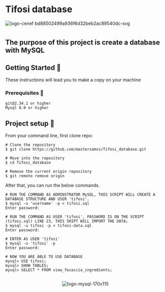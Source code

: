# Tifosi database

![logo-cenef bd88502499a936f6d32beb2ac89540dc-svg](https://github.com/user-attachments/assets/b71a3a78-1515-4d98-9ffe-ec2feebdf91b)

#

## The purpose of this project is create a database with MySQL

## Getting Started 🚀
These instructions will lead you to make a copy on your machine
### Prerequisites 📝
```
git@2.34.1 or higher
Mysql 8.0 or higher
```
## Project setup 🔧
From your command line, first clone repo:
```
# Clone the repository
$ git clone https://github.com/masterxamss/Tifosi_database.git

# Move into the repository
$ cd Tifosi_database

# Remove the current origin repository
$ git remote remove origin
```
After that, you can run the below commands.
```
# RUN THE COMMAND AS ADMINSTRATOR MySQL, THIS SCRIPT WILL CREATE A DATABASE STRUCTURE AND USER 'tifosi'. 
$ mysql -u 'username' -p < tifosi.sql
Enter password:

# RUN THE COMMAND AS USER 'tifosi', PASSWORD IS ON THE SCRIPT (tifosi.sql) LINE 23, THIS SRIPT WILL IMPORT THE DATA;
$ mysql -u tifosi -p < tifosi-data.sql
Enter password:

# ENTER AS USER 'tifosi'
$ mysql -u 'tifosi' -p
Enter password:

# NOW YOU ARE ABLE TO USE DATABASE
mysql> USE tifosi;
mysql> SHOW TABLES;
mysql> SELECT * FROM view_focaccia_ingredients;


```

<div align="center">

![logo-mysql-170x115](https://github.com/user-attachments/assets/b7e0d3ad-fa1d-446f-b6a2-953e022cbb41)

</div>
